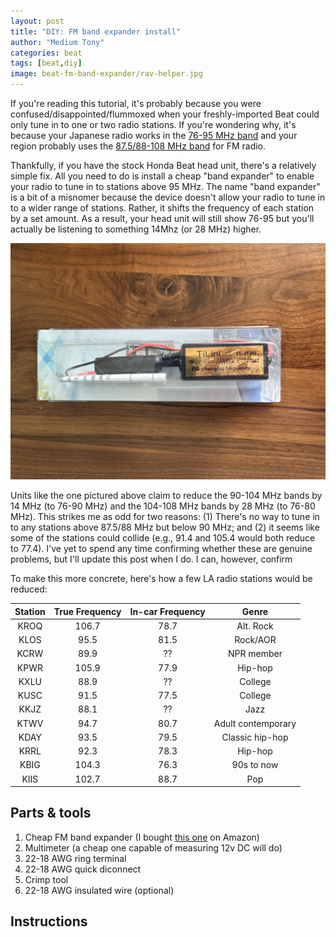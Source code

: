 ```yaml
---
layout: post
title: "DIY: FM band expander install"
author: "Medium Tony"
categories: beat
tags: [beat,diy]
image: beat-fm-band-expander/rav-helper.jpg
---
```

If you're reading this tutorial, it's probably because you were confused/disappointed/flummoxed when your freshly-imported Beat could only tune in to one or two radio stations. If you're wondering why, it's because your Japanese radio works in the [76-95 MHz band](https://en.wikipedia.org/wiki/FM_broadcasting_in_Japan) and your region probably uses the [87.5/88-108 MHz band](https://en.wikipedia.org/wiki/FM_broadcast_band) for FM radio.

Thankfully, if you have the stock Honda Beat head unit, there's a relatively simple fix. All you need to do is install a cheap "band expander" to enable your radio to tune in to stations above 95 MHz. The name "band expander" is a bit of a misnomer because the device doesn't allow your radio to tune in to a wider range of stations. Rather, it shifts the frequency of each station by a set amount. As a result, your head unit will still show 76-95 but you'll actually be listening to something 14Mhz (or 28 MHz) higher.

![Picture of the Car Frequency Antenna, Radio FM Band Expander for Japanese Autos.](assets/img/beat-fm-band-expander/band-expander.jpg)

Units like the one pictured above claim to reduce the 90-104 MHz bands by 14 MHz (to 76-90 MHz) and the 104-108 MHz bands by 28 MHz (to 76-80 MHz). This strikes me as odd for two reasons: (1) There's no way to tune in to any stations above 87.5/88 MHz but below 90 MHz; and (2) it seems like some of the stations could collide (e.g., 91.4 and 105.4 would both reduce to 77.4). I've yet to spend any time confirming whether these are genuine problems, but I'll update this post when I do. I can, however, confirm 

To make this more concrete, here's how a few LA radio stations would be reduced:

| Station | True Frequency | In-car Frequency | Genre |
|:-------:|:-------:|:-------:|:-------:|
|  KROQ   |  106.7  |  78.7   | Alt. Rock |
|  KLOS   |  95.5   |  81.5   | Rock/AOR |
|  KCRW   |  89.9   |  ??     | NPR member |
|  KPWR   |  105.9  |  77.9   | Hip-hop |
|  KXLU   |  88.9   |  ??     | College |
|  KUSC   |  91.5   |  77.5   | College |
|  KKJZ   |  88.1   |  ??     | Jazz |
|  KTWV   |  94.7   |  80.7   | Adult contemporary |
|  KDAY   |  93.5   |  79.5   | Classic hip-hop |
|  KRRL   |  92.3   |  78.3   | Hip-hop |
|  KBIG   |  104.3  |  76.3   | 90s to now |
|  KIIS   |  102.7  |  88.7   | Pop |

## Parts & tools
1. Cheap FM band expander (I bought [this one](https://www.amazon.com/dp/B07TV7MWT1) on Amazon)
2. Multimeter (a cheap one capable of measuring 12v DC will do)
3. 22-18 AWG ring terminal
4. 22-18 AWG quick diconnect
5. Crimp tool
6. 22-18 AWG insulated wire (optional)

## Instructions
